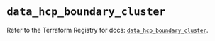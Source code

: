 # `data_hcp_boundary_cluster`

Refer to the Terraform Registry for docs: [`data_hcp_boundary_cluster`](https://registry.terraform.io/providers/hashicorp/hcp/0.105.0/docs/data-sources/boundary_cluster).

